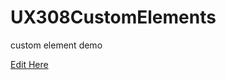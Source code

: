 # UX308CustomElements
custom element demo 

[Edit Here](https://diy-pwa.dev/~/gh/alexiiifroese/UX308CustomElements)
